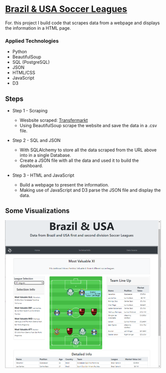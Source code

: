 # [Brazil & USA Soccer Leagues](https://jcosta16.github.io/soccer/)

For. this project I build code that scrapes data from a webpage and displays the information in a HTML page.

### Applied Technologies
* Python
* BeautifulSoup
* SQL (PostgreSQL)
* JSON
* HTML/CSS
* JavaScript
* D3

## Steps
* Step 1 - Scraping
   - Wesbsite scraped: [Transfermarkt](https://www.transfermarkt.us/)<br>
   - Using BeautifulSoup scrape the website and save the data in a .csv file.
 
* Step 2 - SQL and JSON
  - With SQLAlchemy to store all the data scraped from the URL above into in a single Database.
  - Create a JSON file with all the data and used it to build the dashboard. 

* Step 3 - HTML and JavaScript
  - Build a webpage to present the information.
  - Making use of JavaScript and D3 parse the JSON file and display the data. 
  
## Some Visualizations

![](old_data/screenshot.png)
